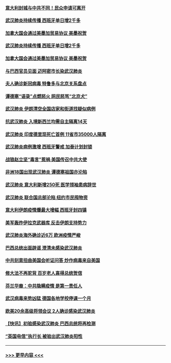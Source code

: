 #### [意大利封城与中共不同！民众申请可离开](../pages/prog202/a102799706.md?t=03150402) 
#### [武汉肺炎持续传播 西班牙单日增2千多](../pages/prog202/a102799701.md?t=03150402) 
#### [加拿大国会通过美墨加贸易协议  美墨祝贺](../pages/prog202/a102799699.md?t=03150402) 
#### [武汉肺炎持续传播 西班牙单日增2千多](../pages/prog202/a102799649.md?t=03150402) 
#### [加拿大国会通过美墨加贸易协议  美墨祝贺](../pages/prog202/a102799636.md?t=03150402) 
#### [与巴西官员见面 迈阿密市长染武汉肺炎](../pages/prog202/a102799484.md?t=03150402) 
#### [夫人确诊新冠病毒 特鲁多与北京关系盘点](../pages/prog202/a102799474.md?t=03150402) 
#### [谭德塞“语录”点燃怒火 网民怒骂“北京犬”](../pages/prog202/a102799480.md?t=03150402) 
#### [武汉肺炎 伊朗清空全国店家和街道找疑似病例](../pages/prog202/a102799451.md?t=03150402) 
#### [抗武汉肺炎 入境新西兰均需自主隔离14天](../pages/prog202/a102799406.md?t=03150402) 
#### [武汉肺炎 印度德里现死亡首例 11省市35000人隔离](../pages/prog202/a102799379.md?t=03150402) 
#### [武汉肺炎病例激增 西班牙警戒 加泰计划封锁](../pages/prog202/a102799338.md?t=03150402) 
#### [战狼赵立坚“毒言”惹祸 美国传召中共大使](../pages/prog202/a102799314.md?t=03150402) 
#### [非洲18国出现武汉肺炎 谭德塞祖国亦沦陷](../pages/prog202/a102799302.md?t=03150402) 
#### [武汉肺炎 意大利新增250死 医学领袖患病辞世](../pages/prog202/a102799253.md?t=03150402) 
#### [武汉肺炎 联合国总部沦陷 纽约市民囤物资](../pages/prog202/a102799239.md?t=03150402) 
#### [意大利伊朗疫情爆最大增幅 西班牙封四镇](../pages/prog202/a102798969.md?t=03150402) 
#### [美军轰炸伊拉克武器库 反击伊朗支持势力](../pages/prog202/a102799127.md?t=03150402) 
#### [武汉肺炎海外确诊近6万 欧洲疫情严峻](../pages/prog202/a102799147.md?t=03150402) 
#### [巴西总统出面辟谣  澄清未感染武汉肺炎](../pages/prog202/a102799066.md?t=03150402) 
#### [中共刻意扭曲美国会听证问答 炒作病毒来自美国](../pages/prog202/a102799022.md?t=03150402) 
#### [修大法不再驼背 百岁老人喜得总统贺信](../pages/prog202/a102799026.md?t=03150402) 
#### [芬兰华裔：中共隐瞒疫情 是第一责任人](../pages/prog202/a102798951.md?t=03150402) 
#### [武汉病毒来势凶猛 德国各地学校停课一个月](../pages/prog202/a102798978.md?t=03150402) 
#### [欧美20余高级将领会议 2人确诊感染武汉肺炎](../pages/prog202/a102798930.md?t=03150402) 
#### [【快讯】初验感染武汉肺炎 巴西总统将再检测](../pages/prog202/a102798917.md?t=03150402) 
#### [“英国电信”执行长 被验出武汉肺炎阳性](../pages/prog202/a102798904.md?t=03150402) 

----
#### [ >>> 更早内容 <<< ](../indexes/prog202-earlier.md)
